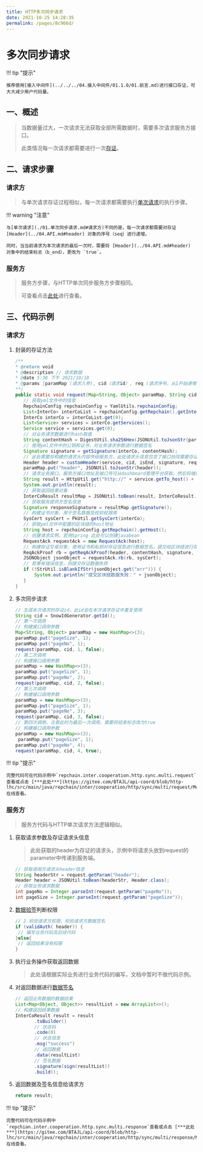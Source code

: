 ```yaml
---
title: HTTP多次同步请求
date: 2021-10-25 14:28:35
permalink: /pages/8c966d/
---
```


# 多次同步请求

!!! tip "提示"

    推荐使用[接入中间件](../../../04.接入中间件/01.1.0/01.前言.md)进行接口存证，可大大减少用户代码量。



## 一、概述

> 当数据量过大，一次请求无法获取全部所需数据时，需要多次请求服务方接口。
>
> 此类情况每一次请求都需要进行一次[存证](../../01.前言.md#二、存证过程-概要)。

## 二、请求步骤

### 请求方

> 与单次请求存证过程相似，每一次请求都需要执行[单次请求](./01.单次同步请求.md#请求方)的执行步骤。

!!! warning "注意"

    与[单次请求](./01.单次同步请求.md#请求方)不同的是，每一次请求都需要对存证 [Header](../04.API.md#header) 对象的序号（seq）进行递增。

    同时，当当前请求为本次请求的最后一次时，需要将 [Header](../04.API.md#header) 对象中的结束标志（b_end），更改为 `true`。



### 服务方

> 服务方步骤，与HTTP单次同步服务方步骤相同。
>
> 可查看点击[此处](./01.单次同步请求.md#服务方)进行查看。

## 三、代码示例

### 请求方

1. 封装的存证方法

    ```java linenums="1"
    /**
    * @return void
    * @description // 请求数据
    * @date 5:38 下午 2021/10/18
    * @params [paramMap (请求入参), cid（请求id）, req (请求序号，从1开始递增), isEnd（是否为最后一次请求）]
    **/
    public static void request(Map<String, Object> paramMap, String cid, int req, boolean isEnd) {
       // 获取yml文件中的信息
       RepchainConfig repchainConfig = YamlUtils.repchainConfig;
       List<InterCo> interCoList = repchainConfig.getRepchain().getInterCo();
       InterCo interCo = interCoList.get(0);
       List<Service> services = interCo.getServices();
       Service service = services.get(0);
       // 对业务请求数据进行hash取值
       String contentHash = DigestUtil.sha256Hex(JSONUtil.toJsonStr(paramMap));
       // 使用yml文件中的公钥和证书，对业务请求参数进行数据签名
       Signature signature = getSignature(interCo, contentHash);
       // 此处需要将构建的请求头内容传给服务方，此处请求头信息包含了接口协同需要存证的信息，及数据签名需要校验的身份信息
       Header header = customHeader(service, cid, isEnd, signature, req);
       paramMap.put("header", JSONUtil.toJsonStr(header));
       // 请求业务接口，服务方接口地址及端口号可从dashboard管理平台获取，然后将端口号和地址写入到yml文件中
       String result = HttpUtil.get("http://" + service.getTo_host() + ":" + service.getTo_port() + "/infoList", paramMap);
       System.out.println(result);
       // 获取返回结果对象
       InterCoResult resultMap = JSONUtil.toBean(result, InterCoResult.class);
       // 获取服务提供方签名信息
       Signature responseSignature = resultMap.getSignature();
       // 构建证书对象，用于签名数据及校验权限用
       SysCert sysCert = PkUtil.getSysCert(interCo);
       // 获取yml文件中配置的区块链的host地址
       String host = repchainConfig.getRepchain().getHost();
       // 创建请求实例，若用Spring 此处可以创建javabean
       RequestAck requestAck = new RequestAck(host);
       // 构建存证交易对象，使用证书和私钥对存证信息进行数据签名，提交给区块链进行存证
       ReqAckProof rb = getReqAckProof(header, contentHash, signature, responseSignature);
       JSONObject jsonObject = requestAck.rb(rb, sysCert);
       // 若果有错误信息，则提交存证数据失败
       if (!StrUtil.isBlankIfStr(jsonObject.get("err"))) {
           System.out.println("提交区块链数据失败：" + jsonObject);
       }
    }
    ```

2. 多次同步请求

    ```java linenums="1"
    // 生成本次请求的存证id，此id会在本次请求存证中重复使用
    String cid = SnowIdGenerator.getId();
    // 第一次调用
    // 构建接口调用参数
    Map<String, Object> paramMap = new HashMap<>(3);
    paramMap.put("pageSize", 1);
    paramMap.put("pageNo", 1);
    request(paramMap, cid, 1, false);
    // 第二次调用
    // 构建接口调用参数
    paramMap = new HashMap<>(3);
    paramMap.put("pageSize", 1);
    paramMap.put("pageNo", 2);
    request(paramMap, cid, 2, false);
    // 第三次调用
    // 构建接口调用参数
    paramMap = new HashMap<>(3);
    paramMap.put("pageSize", 1);
    paramMap.put("pageNo", 3);
    request(paramMap, cid, 3, false);
    // 第四次调用，注意此时为最后一次调用，需要将结束标志改为true
    // 构建接口调用参数
    paramMap = new HashMap<>(3);
     paramMap.put("pageSize", 1);
    paramMap.put("pageNo", 4);
    request(paramMap, cid, 4, true);
    ```

!!! tip "提示"

    完整代码可在代码示例中`repchain.inter.cooperation.http.sync.multi.request`查看或点击 [***此处***](https://gitee.com/BTAJL/api-coord/blob/http-lhc/src/main/java/repchain/inter/cooperation/http/sync/multi/request/MultiSyncClient.java) 在线查看。



### 服务方

> 服务方代码与HTTP单次请求方法逻辑相似。

1. 获取请求参数及存证请求头信息

    > 此处获取的header为存证的请求头，示例中将请求头放到request的parameter中传递到服务端。

    ```java linenums="1"
    // 获取调用方请求头header信息
    String headerStr = request.getParam("header");
    Header header = JSONUtil.toBean(headerStr, Header.class);
    // 获取业务请求数据
    int pageNo = Integer.parseInt(request.getParam("pageNo"));
    int pageSize = Integer.parseInt(request.getParam("pageSize"));
    ```

2. [数据验签](../../../01.开始/01.引言.md#数据验签)判断权限

    ```java linenums="1"
    // 2.校验请求方权限，校验请求方数据签名
    if (validAuth( header)) {
     // 编写业务代码及后续代码
    }else{
     // 返回结果没有权限
    }
    ```

3. 执行业务操作获取返回数据

    > 此处请根据实际业务进行业务代码的编写，文档中暂时不做代码示例。

4. 对返回数据进行[数据签名](../../../01.开始/01.引言.md#数据签名)

    ```java linenums="1"
    // 返回业务数据的数据结果
    List<Map<Object, Object>> resultList = new ArrayList<>();
    // 构建返回结果数据
    InterCoResult result = result
           .toBuilder()
           // 状态码
           .code(0)
           // 状态信息
           .msg("success")
           // 返回数据
           .data(resultList)
           // 签名数据
           .signature(sign(resultList))
           .build();
    ```

5. 返回数据及签名信息给请求方

    ```java linenums="1"
    return result;
    ```

   

!!! tip "提示"

    完整代码可在代码示例中`repchian.inter.cooperation.http.sync.multi.response`查看或点击 [***此处***](https://gitee.com/BTAJL/api-coord/blob/http-lhc/src/main/java/repchain/inter/cooperation/http/sync/multi/response/MultiSyncServer.java) 在线查看。


